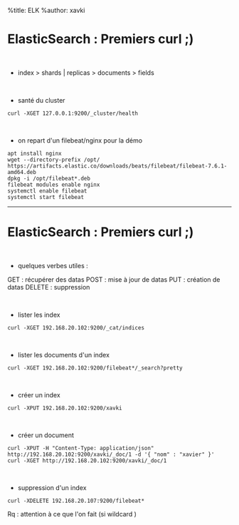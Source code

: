 %title: ELK
%author: xavki


# ElasticSearch : Premiers curl ;)


<br>


* index > shards | replicas > documents > fields

<br>


* santé du cluster

```
curl -XGET 127.0.0.1:9200/_cluster/health
```

<br>


* on repart d'un filebeat/nginx pour la démo

```
apt install nginx
wget --directory-prefix /opt/ https://artifacts.elastic.co/downloads/beats/filebeat/filebeat-7.6.1-amd64.deb
dpkg -i /opt/filebeat*.deb
filebeat modules enable nginx
systemctl enable filebeat
systemctl start filebeat
```

---------------------------------------------------------------------------------

# ElasticSearch : Premiers curl ;)


<br>


* quelques verbes utiles :

GET : récupérer des datas
POST : mise à jour de datas
PUT : création de datas
DELETE : suppression

<br>


* lister les index

```
curl -XGET 192.168.20.102:9200/_cat/indices
```

<br>


* lister les documents d'un index

```
curl -XGET 192.168.20.102:9200/filebeat*/_search?pretty
```

<br>


* créer un index

```
curl -XPUT 192.168.20.102:9200/xavki
```

<br>


* créer un document

```
curl -XPUT -H "Content-Type: application/json" http://192.168.20.102:9200/xavki/_doc/1 -d '{ "nom" : "xavier" }'
curl -XGET http://192.168.20.102:9200/xavki/_doc/1
```

<br>


* suppression d'un index

```
curl -XDELETE 192.168.20.107:9200/filebeat*
```

Rq : attention à ce que l'on fait (si wildcard )
